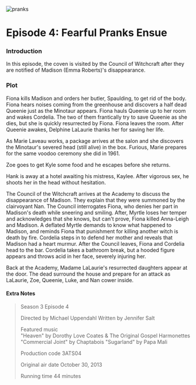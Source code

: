 ![pranks](https://github.com/user-attachments/assets/4fdb1bf3-0dcb-4c37-80e0-fc2c1e81a46d)

# Episode 4: Fearful Pranks Ensue

### Introduction
In this episode, the coven is visited by the Council of Witchcraft after they are notified of Madison (Emma Roberts)'s disappearance. 

### Plot 
Fiona kills Madison and orders her butler, Spaulding, to get rid of the body. Fiona hears noises coming from the greenhouse and discovers a half dead Queenie just as the Minotaur appears. Fiona hauls Queenie up to her room and wakes Cordelia. The two of them frantically try to save Queenie as she dies, but she is quickly resurrected by Fiona. Fiona leaves the room. After Queenie awakes, Delphine LaLaurie thanks her for saving her life.

As Marie Laveau works, a package arrives at the salon and she discovers the Minotaur's severed head (still alive) in the box. Furious, Marie prepares for the same voodoo ceremony she did in 1961.

Zoe goes to get Kyle some food and he escapes before she returns.

Hank is away at a hotel awaiting his mistress, Kaylee. After vigorous sex, he shoots her in the head without hesitation.

The Council of the Witchcraft arrives at the Academy to discuss the disappearance of Madison. They explain that they were summoned by the clairvoyant Nan. The Council interrogates Fiona, who denies her part in Madison's death while sneering and smiling. After, Myrtle loses her temper and acknowledges that she knows, but can't prove, Fiona killed Anna-Leigh and Madison. A deflated Myrtle demands to know what happened to Madison, and reminds Fiona that punishment for killing another witch is death by fire. Cordelia steps in to defend her mother and reveals that Madison had a heart murmur. After the Council leaves, Fiona and Cordelia head to the bar. Cordelia takes a bathroom break, but a hooded figure appears and throws acid in her face, severely injuring her.

Back at the Academy, Madame LaLaurie's resurrected daughters appear at the door. The dead surround the house and prepare for an attack as LaLaurie, Zoe, Queenie, Luke, and Nan cower inside.

#### Extra Notes
>	Season 3
Episode 4
>
> Directed by	Michael Uppendahl
Written by	Jennifer Salt
>
> Featured music	
"Heaven" by Dorothy Love Coates & The Original Gospel Harmonettes
"Commercial Joint" by Chaptabois
"Sugarland" by Papa Mali
>
> Production code	3ATS04
>
> Original air date	October 30, 2013
>
> Running time	44 minutes
